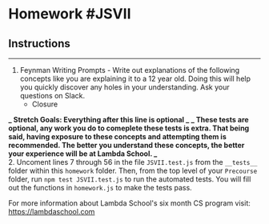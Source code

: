 # Homework #JSVII

## Instructions

---

1. Feynman Writing Prompts - Write out explanations of the following concepts like you are explaining it to a 12 year old. Doing this will help you quickly discover any holes in your understanding. Ask your questions on Slack.
   - Closure

**_ Stretch Goals: Everything after this line is optional _**
**_ These tests are optional, any work you do to comeplete these tests is extra. That being said, having exposure to these concepts and attempting them is recommended. The better you understand these concepts, the better your experience will be at Lambda School. _**  
2. Uncoment lines 7 through 56 in the file `JSVII.test.js` from the `__tests__` folder within this `homework` folder. Then, from the top level of your `Precourse` folder, run `npm test JSVII.test.js` to run the automated tests. You will fill out the functions in `homework.js` to make the tests pass.

For more information about Lambda School's six month CS program visit: https://lambdaschool.com
